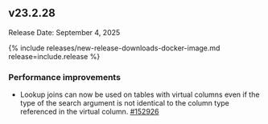 ## v23.2.28

Release Date: September 4, 2025

{% include releases/new-release-downloads-docker-image.md release=include.release %}

<h3 id="v23-2-28-performance-improvements">Performance improvements</h3>

- Lookup joins can now be used on
  tables with virtual columns even if the type of the search argument is
  not identical to the column type referenced in the virtual column. [#152926][#152926]


[#152926]: https://github.com/cockroachdb/cockroach/pull/152926

